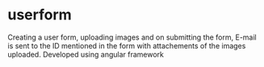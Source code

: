 # userform
Creating a user form, uploading images and on submitting the form, E-mail is sent to the ID mentioned in the form with attachements of the images uploaded.
Developed using angular framework
